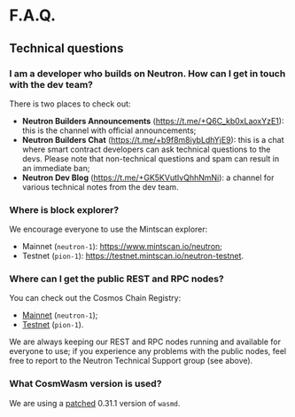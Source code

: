 # F.A.Q.

## Technical questions

### I am a developer who builds on Neutron. How can I get in touch with the dev team?

There is two places to check out:

* **Neutron Builders Announcements** (https://t.me/+Q6C_kb0xLaoxYzE1): this is the channel with official announcements;
* **Neutron Builders Chat** (https://t.me/+b9f8m8iybLdhYjE9): this is a chat where smart contract developers can ask
  technical questions to the devs. Please note that non-technical questions and spam can result in an immediate ban;
* **Neutron Dev Blog** (https://t.me/+GK5KVutIvQhhNmNi): a channel for various technical notes from the dev team.

### Where is block explorer?

We encourage everyone to use the Mintscan explorer:

* Mainnet (`neutron-1`): https://www.mintscan.io/neutron;
* Testnet (`pion-1`): https://testnet.mintscan.io/neutron-testnet.

### Where can I get the public REST and RPC nodes?

You can check out the Cosmos Chain Registry:

* [Mainnet](https://github.com/cosmos/chain-registry/blob/master/neutron/chain.json#L86) (`neutron-1`);
* [Testnet](https://github.com/cosmos/chain-registry/blob/master/testnets/neutrontestnet/chain.json#L81) (`pion-1`).

We are always keeping our REST and RPC nodes running and available for everyone to use; if you experience any problems
with the public nodes, feel free to report to the Neutron Technical Support group (see above).

### What CosmWasm version is used?

We are using a [patched](https://github.com/neutron-org/neutron/blob/v1.0.1/go.mod#L158) 0.31.1 version of `wasmd`.